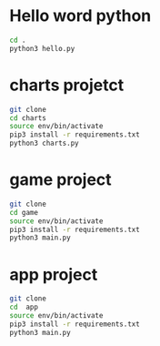 # Hello word python


```sh
cd .
python3 hello.py 
```

# charts projetct


```sh
git clone
cd charts
source env/bin/activate
pip3 install -r requirements.txt
python3 charts.py
```

# game project


```sh
git clone
cd game
source env/bin/activate
pip3 install -r requirements.txt
python3 main.py
```


# app project


```sh
git clone
cd  app
source env/bin/activate
pip3 install -r requirements.txt
python3 main.py
```

